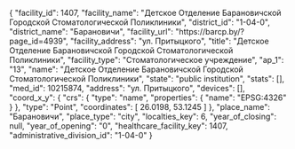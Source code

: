 {
    "facility_id": 1407,
    "facility_name": "Детское Отделение Барановичской Городской Стоматологической Поликлиники",
    "district_id": "1-04-0",
    "district_name": "Барановичи",
    "facility_url": "https:\/\/barcp.by\/?page_id=4939",
    "facility_address": "ул. Притыцкого",
    "title": "Детское Отделение Барановичской Городской Стоматологической Поликлиники",
    "facility_type": "Стоматологическое учреждение",
    "ap_1": "13",
    "name": "Детское Отделение Барановичской Городской Стоматологической Поликлиники",
    "state": "public institution",
    "stats": [],
    "med_id": 10215874,
    "address": "ул. Притыцкого",
    "devices": [],
    "coord_x_y": {
        "crs": {
            "type": "name",
            "properties": {
                "name": "EPSG:4326"
            }
        },
        "type": "Point",
        "coordinates": [
            26.0198,
            53.1245
        ]
    },
    "place_name": "Барановичи",
    "place_type": "city",
    "localties_key": 6,
    "year_of_closing": null,
    "year_of_opening": "0",
    "healthcare_facility_key": 1407,
    "administrative_division_id": "1-04-0"
}